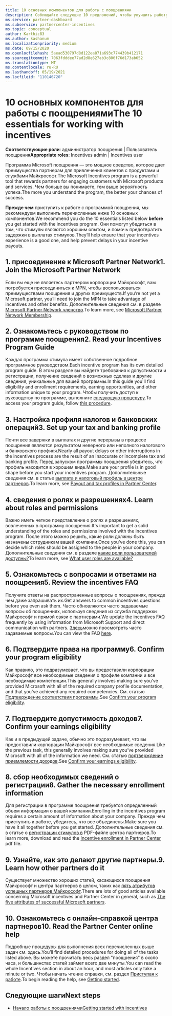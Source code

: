 ```yaml
---
title: 10 основных компонентов для работы с поощрениями
description: Соблюдайте следующие 10 предложений, чтобы улучшить работу программы поощрения и получить выплата быстрее.
ms.service: partner-dashboard
ms.subservice: partnercenter-incentives
ms.topic: conceptual
author: Karthic83
ms.author: kashanum
ms.localizationpriority: medium
ms.date: 09/15/2020
ms.openlocfilehash: 5aead530797d8d122ea871a693c774439b412171
ms.sourcegitcommit: 7063fdddee77ad2d8e627ab3c806f76d173ab652
ms.translationtype: MT
ms.contentlocale: ru-RU
ms.lasthandoff: 05/19/2021
ms.locfileid: "110146720"
---
```

# <a name="the-10-essentials-for-working-with-incentives"></a><span data-ttu-id="4dbd6-103">10 основных компонентов для работы с поощрениями</span><span class="sxs-lookup"><span data-stu-id="4dbd6-103">The 10 essentials for working with incentives</span></span>

<span data-ttu-id="4dbd6-104">**Соответствующие роли**: администратор поощрения | Пользователь поощрения</span><span class="sxs-lookup"><span data-stu-id="4dbd6-104">**Appropriate roles**: Incentives admin | Incentives user</span></span>

<span data-ttu-id="4dbd6-105">Программа Microsoft поощрения — это мощное средство, которое дает преимущества партнерам для привлечения клиентов с продуктами и службами Майкрософт.</span><span class="sxs-lookup"><span data-stu-id="4dbd6-105">The Microsoft Incentives program is a powerful tool that rewards partners for engaging customers with Microsoft products and services.</span></span> <span data-ttu-id="4dbd6-106">Чем больше вы понимаете, тем выше вероятность успеха.</span><span class="sxs-lookup"><span data-stu-id="4dbd6-106">The more you understand the program, the better your chances of success.</span></span>

<span data-ttu-id="4dbd6-107">**Прежде чем** приступить к работе с программой поощрения, мы рекомендуем выполнить перечисленные ниже 10 основных компонентов.</span><span class="sxs-lookup"><span data-stu-id="4dbd6-107">We recommend you do the 10 essentials listed below **before** you get started with the incentives program.</span></span> <span data-ttu-id="4dbd6-108">Они помогут убедиться в том, что стимулы являются хорошим опытом, и помочь предотвратить задержки в выплатах стимулов.</span><span class="sxs-lookup"><span data-stu-id="4dbd6-108">They’ll help ensure that your incentives experience is a good one, and help prevent delays in your incentive payouts.</span></span>

## <a name="1-join-the-microsoft-partner-network"></a><span data-ttu-id="4dbd6-109">1. присоединение к Microsoft Partner Network</span><span class="sxs-lookup"><span data-stu-id="4dbd6-109">1. Join the Microsoft Partner Network</span></span>

<span data-ttu-id="4dbd6-110">Если вы еще не являетесь партнером корпорации Майкрософт, вам потребуется присоединиться к MPN, чтобы воспользоваться преимуществами поощрения и других преимуществ.</span><span class="sxs-lookup"><span data-stu-id="4dbd6-110">If you’re not yet a Microsoft partner, you’ll need to join the MPN to take advantage of incentives and other benefits.</span></span> <span data-ttu-id="4dbd6-111">Дополнительные сведения см. в разделе [Microsoft Partner Network членство](https://partner.microsoft.com/membership).</span><span class="sxs-lookup"><span data-stu-id="4dbd6-111">To learn more, see [Microsoft Partner Network Membership](https://partner.microsoft.com/membership).</span></span>

## <a name="2-read-your-incentives-program-guide"></a><span data-ttu-id="4dbd6-112">2. Ознакомьтесь с руководством по программе поощрения</span><span class="sxs-lookup"><span data-stu-id="4dbd6-112">2. Read your Incentives Program Guide</span></span>

<span data-ttu-id="4dbd6-113">Каждая программа стимула имеет собственное подробное программное руководством.</span><span class="sxs-lookup"><span data-stu-id="4dbd6-113">Each incentive program has its own detailed program guide.</span></span> <span data-ttu-id="4dbd6-114">В этом разделе вы найдете требования к допустимости и регистрации, получение сведений о возможных сделках и другие сведения, уникальные для вашей программы.</span><span class="sxs-lookup"><span data-stu-id="4dbd6-114">In this guide you'll find eligibility and enrollment requirements, earning opportunities, and other information unique to your program.</span></span> <span data-ttu-id="4dbd6-115">Чтобы получить доступ к руководству по программе, выполните [следующую процедуру](incentives-determined-your-program-eligibility.md#determining-your-program-eligibility).</span><span class="sxs-lookup"><span data-stu-id="4dbd6-115">To access your program guide, follow [this procedure](incentives-determined-your-program-eligibility.md#determining-your-program-eligibility).</span></span>

## <a name="3-set-up-your-tax-and-banking-profile"></a><span data-ttu-id="4dbd6-116">3. Настройка профиля налогов и банковских операций</span><span class="sxs-lookup"><span data-stu-id="4dbd6-116">3. Set up your tax and banking profile</span></span>

<span data-ttu-id="4dbd6-117">Почти все задержки в выплатах и другие перерывы в процессе поощрения являются результатом неверного или неполного налогового и банковского профиля.</span><span class="sxs-lookup"><span data-stu-id="4dbd6-117">Nearly all payout delays or other interruptions in the incentives process are the result of an inaccurate or incomplete tax and banking profile.</span></span> <span data-ttu-id="4dbd6-118">Перед запуском программы поощрения убедитесь, что профиль находится в хорошем виде.</span><span class="sxs-lookup"><span data-stu-id="4dbd6-118">Make sure your profile is in good shape before you start your incentives program.</span></span> <span data-ttu-id="4dbd6-119">Дополнительные сведения см. в статье [выплата и налоговый профиль в центре партнеров](incentives-create-and-manage-your-payout-and-tax-profiles.md).</span><span class="sxs-lookup"><span data-stu-id="4dbd6-119">To learn more, see [Payout and tax profiles in Partner Center](incentives-create-and-manage-your-payout-and-tax-profiles.md).</span></span>

## <a name="4-learn-about-roles-and-permissions"></a><span data-ttu-id="4dbd6-120">4. сведения о ролях и разрешениях</span><span class="sxs-lookup"><span data-stu-id="4dbd6-120">4. Learn about roles and permissions</span></span>

<span data-ttu-id="4dbd6-121">Важно иметь четкое представление о ролях и разрешениях, вовлеченных в программу поощрения.</span><span class="sxs-lookup"><span data-stu-id="4dbd6-121">It's important to get a solid understanding of the roles and permissions involved with the incentives program.</span></span> <span data-ttu-id="4dbd6-122">После этого можно решить, какие роли должны быть назначены сотрудникам вашей компании.</span><span class="sxs-lookup"><span data-stu-id="4dbd6-122">Once you've done this, you can decide which roles should be assigned to the people in your company.</span></span> <span data-ttu-id="4dbd6-123">Дополнительные сведения см. в разделе [какие роли пользователей доступны?](incentives-faq.md#what-user-roles-are-available)</span><span class="sxs-lookup"><span data-stu-id="4dbd6-123">To learn more, see [What user roles are available?](incentives-faq.md#what-user-roles-are-available)</span></span>

## <a name="5-review-the-incentives-faq"></a><span data-ttu-id="4dbd6-124">5. Ознакомьтесь с вопросами и ответами на поощрения</span><span class="sxs-lookup"><span data-stu-id="4dbd6-124">5. Review the incentives FAQ</span></span>

<span data-ttu-id="4dbd6-125">Получите ответы на распространенные вопросы о поощрениях, прежде чем даже запрашивать их.</span><span class="sxs-lookup"><span data-stu-id="4dbd6-125">Get answers to common incentives questions before you even ask them.</span></span> <span data-ttu-id="4dbd6-126">Часто обновляются часто задаваемые вопросы об поощрениях, используя сведения из служба поддержки Майкрософт и прямой связи с партнерами.</span><span class="sxs-lookup"><span data-stu-id="4dbd6-126">We update the incentives FAQ frequently by using information from Microsoft Support and direct communication with partners.</span></span> <span data-ttu-id="4dbd6-127">[Здесь](incentives-faq.md)можно просмотреть часто задаваемые вопросы.</span><span class="sxs-lookup"><span data-stu-id="4dbd6-127">You can view the FAQ [here](incentives-faq.md).</span></span>

## <a name="6-confirm-your-program-eligibility"></a><span data-ttu-id="4dbd6-128">6. Подтвердите права на программу</span><span class="sxs-lookup"><span data-stu-id="4dbd6-128">6. Confirm your program eligibility</span></span>

<span data-ttu-id="4dbd6-129">Как правило, это подразумевает, что вы предоставили корпорации Майкрософт все необходимые сведения о профиле компании и все необходимые компетенции.</span><span class="sxs-lookup"><span data-stu-id="4dbd6-129">This generally involves making sure you’ve provided Microsoft with all of the required company profile documentation, and that you’ve achieved any required competencies.</span></span> <span data-ttu-id="4dbd6-130">См. статью [Подтверждение соответствия программы](incentives-determined-your-program-eligibility.md).</span><span class="sxs-lookup"><span data-stu-id="4dbd6-130">See [Confirm your program eligibility](incentives-determined-your-program-eligibility.md).</span></span>

## <a name="7-confirm-your-earnings-eligibility"></a><span data-ttu-id="4dbd6-131">7. Подтвердите допустимость доходов</span><span class="sxs-lookup"><span data-stu-id="4dbd6-131">7. Confirm your earnings eligibility</span></span>

<span data-ttu-id="4dbd6-132">Как и в предыдущей задаче, обычно это подразумевает, что вы предоставили корпорации Майкрософт все необходимые сведения.</span><span class="sxs-lookup"><span data-stu-id="4dbd6-132">Like the previous task, this generally involves making sure you’ve provided Microsoft with all of the information we need.</span></span> <span data-ttu-id="4dbd6-133">См. статью [подтверждение приемлемости доходов](incentives-confirm-your-earnings-eligibility.md).</span><span class="sxs-lookup"><span data-stu-id="4dbd6-133">See [Confirm your earnings eligibility](incentives-confirm-your-earnings-eligibility.md).</span></span>

## <a name="8-gather-the-necessary-enrollment-information"></a><span data-ttu-id="4dbd6-134">8. сбор необходимых сведений о регистрации</span><span class="sxs-lookup"><span data-stu-id="4dbd6-134">8. Gather the necessary enrollment information</span></span>

<span data-ttu-id="4dbd6-135">Для регистрации в программе поощрения требуется определенный объем информации о вашей компании.</span><span class="sxs-lookup"><span data-stu-id="4dbd6-135">Enrolling in the incentives program requires a certain amount of information about your company.</span></span> <span data-ttu-id="4dbd6-136">Прежде чем приступить к работе, убедитесь, что все объединены.</span><span class="sxs-lookup"><span data-stu-id="4dbd6-136">Make sure you have it all together before you get started.</span></span> <span data-ttu-id="4dbd6-137">Дополнительные сведения см. в статье о [регистрации стимулов в](https://assetsprod.microsoft.com/partner-center-incentives-enrollment.pdf) PDF-файле центра партнеров.</span><span class="sxs-lookup"><span data-stu-id="4dbd6-137">To learn more, download and read the [Incentive enrollment in Partner Center](https://assetsprod.microsoft.com/partner-center-incentives-enrollment.pdf) pdf file.</span></span>

## <a name="9-learn-how-other-partners-do-it"></a><span data-ttu-id="4dbd6-138">9. Узнайте, как это делают другие партнеры.</span><span class="sxs-lookup"><span data-stu-id="4dbd6-138">9. Learn how other partners do it</span></span>

<span data-ttu-id="4dbd6-139">Существует множество хороших статей, касающихся поощрения Майкрософт и центра партнеров в целом, таких как [пять атрибутов успешных партнеров Майкрософт](https://www.microsoft.com/en-us/us-partner-blog/2019/08/29/the-five-attributes-of-successful-microsoft-partners/).</span><span class="sxs-lookup"><span data-stu-id="4dbd6-139">There are lots of good articles available concerning Microsoft incentives and Partner Center in general, such as [The five attributes of successful Microsoft partners](https://www.microsoft.com/en-us/us-partner-blog/2019/08/29/the-five-attributes-of-successful-microsoft-partners/).</span></span>

## <a name="10-read-the-partner-center-online-help"></a><span data-ttu-id="4dbd6-140">10. Ознакомьтесь с онлайн-справкой центра партнеров</span><span class="sxs-lookup"><span data-stu-id="4dbd6-140">10. Read the Partner Center online help</span></span>

<span data-ttu-id="4dbd6-141">Подробные процедуры для выполнения всех перечисленных выше задач см. здесь.</span><span class="sxs-lookup"><span data-stu-id="4dbd6-141">You’ll find detailed procedures for doing all of the tasks listed above.</span></span> <span data-ttu-id="4dbd6-142">Вы можете прочитать весь раздел "поощрения" в около часа, и большинство статей займет всего две минуты.</span><span class="sxs-lookup"><span data-stu-id="4dbd6-142">You can read the whole Incentives section in about an hour, and most articles only take a minute or two.</span></span> <span data-ttu-id="4dbd6-143">Чтобы начать чтение справки, см. раздел [Приступая к работе](incentives-get-started-intro.md).</span><span class="sxs-lookup"><span data-stu-id="4dbd6-143">To begin reading the help, see [Getting started](incentives-get-started-intro.md).</span></span>

## <a name="next-steps"></a><span data-ttu-id="4dbd6-144">Следующие шаги</span><span class="sxs-lookup"><span data-stu-id="4dbd6-144">Next steps</span></span>

- [<span data-ttu-id="4dbd6-145">Начало работы с поощрениями</span><span class="sxs-lookup"><span data-stu-id="4dbd6-145">Getting started with incentives</span></span>](incentives-get-started-intro.md)
